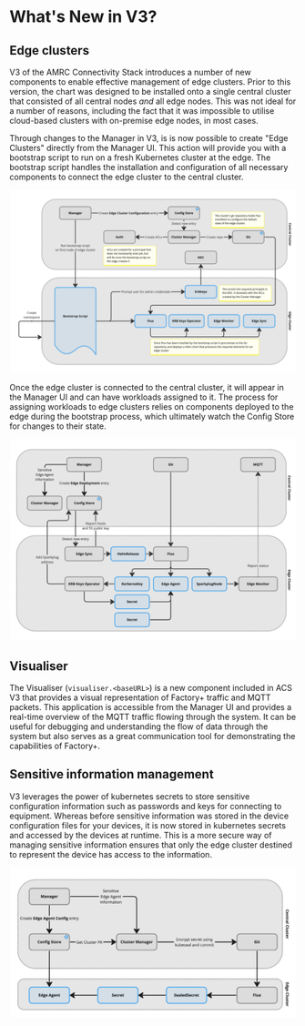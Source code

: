 # What's New in V3?

## Edge clusters

V3 of the AMRC Connectivity Stack introduces a number of new components to enable effective management of edge clusters. Prior to this version, the chart was designed to be installed onto a single central cluster that consisted of all central nodes _and_ all edge nodes. This was not ideal for a number of reasons, including the fact that it was impossible to utilise cloud-based clusters with on-premise edge nodes, in most cases.

Through changes to the Manager in V3, is is now possible to create "Edge Clusters" directly from the Manager UI. This action will provide you with a bootstrap script to run on a fresh Kubernetes cluster at the edge. The bootstrap script handles the installation and configuration of all necessary components to connect the edge cluster to the central cluster.

![Diagram of edge cluster bootstrap](../assets/edge-clusters/bootstrap.jpeg)

Once the edge cluster is connected to the central cluster, it will appear in the Manager UI and can have workloads assigned to it. The process for assigning workloads to edge clusters relies on components deployed to the edge during the bootstrap process, which ultimately watch the Config Store for changes to their state.

![Diagram of edge deployment](../assets/edge-clusters/deployment.jpeg)

## Visualiser

The Visualiser (`visualiser.<baseURL>`) is a new component included in ACS V3 that provides a visual representation of Factory+ traffic and MQTT packets. This application is accessible from the Manager UI and provides a real-time overview of the MQTT traffic flowing through the system. It can be useful for debugging and understanding the flow of data through the system but also serves as a great communication tool for demonstrating the capabilities of Factory+.

## Sensitive information management

V3 leverages the power of kubernetes secrets to store sensitive configuration information such as passwords and keys for connecting to equipment. Whereas before sensitive information was stored in the device configuration files for your devices, it is now stored in kubernetes secrets and accessed by the devices at runtime. This is a more secure way of managing sensitive information ensures that only the edge cluster destined to represent the device has access to the information.

![Diagram of sealing secrets to the edge](../assets/edge-clusters/secrets.jpeg)
